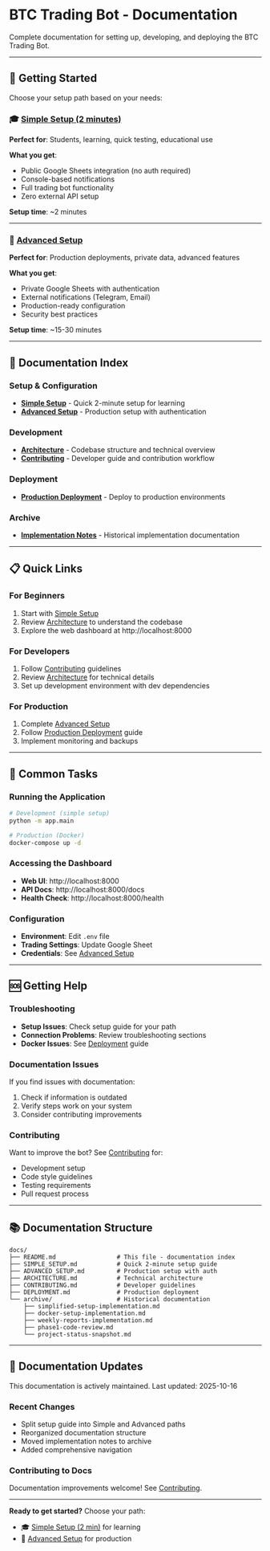 # BTC Trading Bot - Documentation

Complete documentation for setting up, developing, and deploying the BTC Trading Bot.

---

## 🚀 Getting Started

Choose your setup path based on your needs:

### 🎓 [Simple Setup (2 minutes)](SIMPLE_SETUP.md)
**Perfect for**: Students, learning, quick testing, educational use

**What you get**:
- Public Google Sheets integration (no auth required)
- Console-based notifications
- Full trading bot functionality
- Zero external API setup

**Setup time**: ~2 minutes

---

### 🔐 [Advanced Setup](ADVANCED_SETUP.md)
**Perfect for**: Production deployments, private data, advanced features

**What you get**:
- Private Google Sheets with authentication
- External notifications (Telegram, Email)
- Production-ready configuration
- Security best practices

**Setup time**: ~15-30 minutes

---

## 📖 Documentation Index

### Setup & Configuration
- **[Simple Setup](SIMPLE_SETUP.md)** - Quick 2-minute setup for learning
- **[Advanced Setup](ADVANCED_SETUP.md)** - Production setup with authentication

### Development
- **[Architecture](ARCHITECTURE.md)** - Codebase structure and technical overview
- **[Contributing](CONTRIBUTING.md)** - Developer guide and contribution workflow

### Deployment
- **[Production Deployment](DEPLOYMENT.md)** - Deploy to production environments

### Archive
- **[Implementation Notes](archive/)** - Historical implementation documentation

---

## 📋 Quick Links

### For Beginners
1. Start with [Simple Setup](SIMPLE_SETUP.md)
2. Review [Architecture](ARCHITECTURE.md) to understand the codebase
3. Explore the web dashboard at http://localhost:8000

### For Developers
1. Follow [Contributing](CONTRIBUTING.md) guidelines
2. Review [Architecture](ARCHITECTURE.md) for technical details
3. Set up development environment with dev dependencies

### For Production
1. Complete [Advanced Setup](ADVANCED_SETUP.md)
2. Follow [Production Deployment](DEPLOYMENT.md) guide
3. Implement monitoring and backups

---

## 🎯 Common Tasks

### Running the Application
```bash
# Development (simple setup)
python -m app.main

# Production (Docker)
docker-compose up -d
```

### Accessing the Dashboard
- **Web UI**: http://localhost:8000
- **API Docs**: http://localhost:8000/docs
- **Health Check**: http://localhost:8000/health

### Configuration
- **Environment**: Edit `.env` file
- **Trading Settings**: Update Google Sheet
- **Credentials**: See [Advanced Setup](ADVANCED_SETUP.md)

---

## 🆘 Getting Help

### Troubleshooting
- **Setup Issues**: Check setup guide for your path
- **Connection Problems**: Review troubleshooting sections
- **Docker Issues**: See [Deployment](DEPLOYMENT.md) guide

### Documentation Issues
If you find issues with documentation:
1. Check if information is outdated
2. Verify steps work on your system
3. Consider contributing improvements

### Contributing
Want to improve the bot? See [Contributing](CONTRIBUTING.md) for:
- Development setup
- Code style guidelines
- Testing requirements
- Pull request process

---

## 📚 Documentation Structure

```
docs/
├── README.md                 # This file - documentation index
├── SIMPLE_SETUP.md           # Quick 2-minute setup guide
├── ADVANCED_SETUP.md         # Production setup with auth
├── ARCHITECTURE.md           # Technical architecture
├── CONTRIBUTING.md           # Developer guidelines
├── DEPLOYMENT.md             # Production deployment
└── archive/                  # Historical documentation
    ├── simplified-setup-implementation.md
    ├── docker-setup-implementation.md
    ├── weekly-reports-implementation.md
    ├── phase1-code-review.md
    └── project-status-snapshot.md
```

---

## 🔄 Documentation Updates

This documentation is actively maintained. Last updated: 2025-10-16

### Recent Changes
- Split setup guide into Simple and Advanced paths
- Reorganized documentation structure
- Moved implementation notes to archive
- Added comprehensive navigation

### Contributing to Docs
Documentation improvements welcome! See [Contributing](CONTRIBUTING.md).

---

**Ready to get started?** Choose your path:
- 🎓 [Simple Setup (2 min)](SIMPLE_SETUP.md) for learning
- 🔐 [Advanced Setup](ADVANCED_SETUP.md) for production
